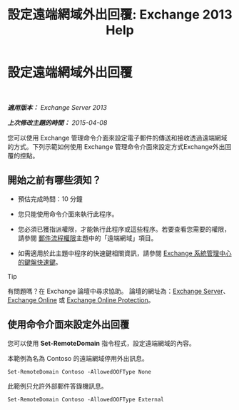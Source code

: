 ﻿---
title: '設定遠端網域外出回覆: Exchange 2013 Help'
TOCTitle: 設定遠端網域外出回覆
ms:assetid: 0c1e56be-7a29-4294-9762-600f9f788741
ms:mtpsurl: https://technet.microsoft.com/zh-tw/library/JJ657713(v=EXCHG.150)
ms:contentKeyID: 50472538
ms.date: 05/21/2018
mtps_version: v=EXCHG.150
ms.translationtype: MT
---

# 設定遠端網域外出回覆

 

_**適用版本：** Exchange Server 2013_

_**上次修改主題的時間：** 2015-04-08_

您可以使用 Exchange 管理命令介面來設定電子郵件的傳送和接收透過遠端網域的方式。下列示範如何使用 Exchange 管理命令介面來設定方式Exchange外出回覆的控點。

## 開始之前有哪些須知？

  - 預估完成時間：10 分鐘

  - 您只能使用命令介面來執行此程序。

  - 您必須已獲指派權限，才能執行此程序或這些程序。若要查看您需要的權限，請參閱 [郵件流程權限](mail-flow-permissions-exchange-2013-help.md)主題中的「遠端網域」項目。

  - 如需適用於此主題中程序的快速鍵相關資訊，請參閱 [Exchange 系統管理中心的鍵盤快速鍵](keyboard-shortcuts-in-the-exchange-admin-center-exchange-online-protection-help.md)。


> [!TIP]  
> 有問題嗎？在 Exchange 論壇中尋求協助。 論壇的網址為：<a href="https://go.microsoft.com/fwlink/p/?linkid=60612">Exchange Server</a>、 <a href="https://go.microsoft.com/fwlink/p/?linkid=267542">Exchange Online</a> 或 <a href="https://go.microsoft.com/fwlink/p/?linkid=285351">Exchange Online Protection</a>。




## 使用命令介面來設定外出回覆

您可以使用 **Set-RemoteDomain** 指令程式，設定遠端網域的內容。

本範例為名為 Contoso 的遠端網域停用外出訊息。

    Set-RemoteDomain Contoso -AllowedOOFType None

此範例只允許外部郵件答錄機訊息。

    Set-RemoteDomain Contoso -AllowedOOFType External

